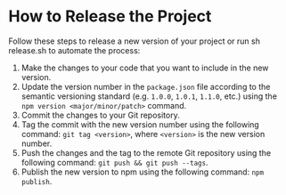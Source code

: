 # How to Release the Project

Follow these steps to release a new version of your project or run sh release.sh to automate the process:

1. Make the changes to your code that you want to include in the new version.
2. Update the version number in the `package.json` file according to the semantic versioning standard (e.g. `1.0.0`, `1.0.1`, `1.1.0`, etc.) using the `npm version <major/minor/patch>` command.
3. Commit the changes to your Git repository.
4. Tag the commit with the new version number using the following command: `git tag <version>`, where `<version>` is the new version number.
5. Push the changes and the tag to the remote Git repository using the following command: `git push && git push --tags`.
6. Publish the new version to npm using the following command: `npm publish`.
